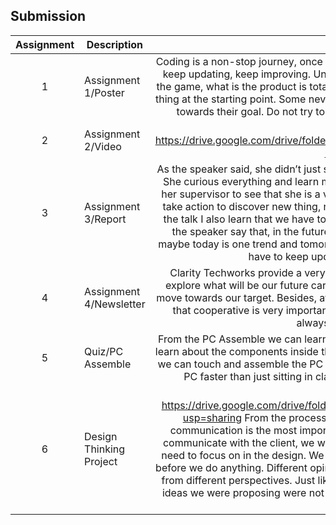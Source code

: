 ## Submission
| Assignment | Description  | Reflection |
| :-----: |  ------ | :-----: | 
| 1 | Assignment 1/Poster | Coding is a non-stop journey, once you start you have to keep going. Keep learning, keep updating, keep improving. University is a guide or user manual to let us start the game, what is the product is totally dependent on us. Everyone will get the same thing at the starting point. Some never start, but some already go far away and move towards their goal. Do not try to find an excuse for yourself to stop learning. | 
| 2 | Assignment 2/Video | Reflection 2 https://drive.google.com/drive/folders/1mvdIr2ND6KDVXZv7Soc6UHQ7nUhDoaTA?usp=sharing | 
| 3 | Assignment 3/Report | As the speaker said, she didn’t just sit and wait for the spoon feeding from the boss. She curious everything and learn many thing in the internship in TM. This allowed her supervisor to see that she is a very potential worker. This very enlighten me to take action to discover new thing, not only sit there and curious. Beside that, from the talk I also learn that we have to improve ourselves and explore new things. As the speaker say that, in the future most of us will work in technology field and maybe today is one trend and tomorrow there will be another trend. Thus, we alway have to keep update ourselves with the trend | 
| 4 | Assignment 4/Newsletter |Clarity Techworks provide a very good opportunity for us university student to explore what will be our future carrier and allowed us to improved ourselves and move towards our target. Besides, after the talk from different department, we learnt that cooperative is very important in a team instead of just work alone.,1+1 is always greater than two. |
| 5 | Quiz/PC Assemble |From the PC Assemble we can learn about the structure of the PC we are using. We learn about the components inside the PC and their function. With this PC Assemble, we can touch and assemble the PC ourselves and this enables us to learn about the PC faster than just sitting in class and looking at the slides of the tutorail. |
| 6 | Design Thinking Project | Video https://drive.google.com/drive/folders/1XZ7q_m9VGeYJ_lQzetsws1TDdIcyaAQb?usp=sharing                                        From the process of doing Design Thinking, we learned that communication is the most important thing. Just like in our project, if we didn't communicate with the client, we wouldn't know what they need and what part we need to focus on in the design. We also need to get opinions from different people before we do anything. Different opinions allow us to have a broader vision and think from different perspectives. Just like after consulting Dr Iqbal, we realised that the ideas we were proposing were not mature enough and we could see our pros and cons.|
